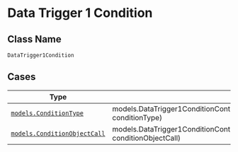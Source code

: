 
# Data Trigger 1 Condition

## Class Name

`DataTrigger1Condition`

## Cases

| Type | Factory Method |
|  --- | --- |
| [`models.ConditionType`](../../../doc/models/condition-type.md) | models.DataTrigger1ConditionContainer.FromConditionType(models.ConditionType conditionType) |
| [`models.ConditionObjectCall`](../../../doc/models/condition-object-call.md) | models.DataTrigger1ConditionContainer.FromConditionObjectCall(models.ConditionObjectCall conditionObjectCall) |

